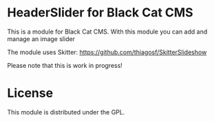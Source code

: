 HeaderSlider for Black Cat CMS
===============================

This is a module for Black Cat CMS.
With this module you can add and manage an image slider

The module uses Skitter: https://github.com/thiagosf/SkitterSlideshow

Please note that this is work in progress!

# License

This module is distributed under the GPL.